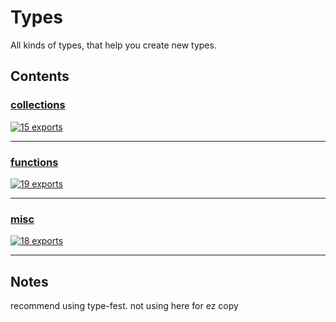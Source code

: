 # Types

<!-- SUMMARY:START -->

All kinds of types, that help you create new types.

<!-- SUMMARY:END -->

## Contents

<!-- TOC:START -->
### [collections](https://github.com/JanMalch/ts-experiments/blob/master/src/types/collections.ts)



[![15 exports](https://img.shields.io/badge/exports-15-blue)](https://github.com/JanMalch/ts-experiments/blob/master/src/types/collections.ts)

---

### [functions](https://github.com/JanMalch/ts-experiments/blob/master/src/types/functions.ts)



[![19 exports](https://img.shields.io/badge/exports-19-blue)](https://github.com/JanMalch/ts-experiments/blob/master/src/types/functions.ts)

---

### [misc](https://github.com/JanMalch/ts-experiments/blob/master/src/types/misc.ts)



[![18 exports](https://img.shields.io/badge/exports-18-blue)](https://github.com/JanMalch/ts-experiments/blob/master/src/types/misc.ts)

---
<!-- TOC:END -->

## Notes

recommend using type-fest. not using here for ez copy
